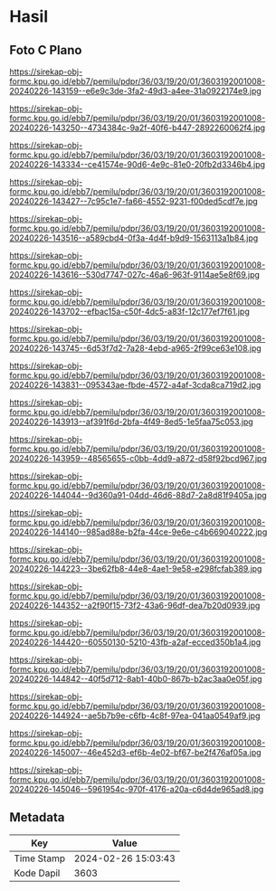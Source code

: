 # Hasil

## Foto C Plano

https://sirekap-obj-formc.kpu.go.id/ebb7/pemilu/pdpr/36/03/19/20/01/3603192001008-20240226-143159--e6e9c3de-3fa2-49d3-a4ee-31a0922174e9.jpg

https://sirekap-obj-formc.kpu.go.id/ebb7/pemilu/pdpr/36/03/19/20/01/3603192001008-20240226-143250--4734384c-9a2f-40f6-b447-2892260062f4.jpg

https://sirekap-obj-formc.kpu.go.id/ebb7/pemilu/pdpr/36/03/19/20/01/3603192001008-20240226-143334--ce41574e-90d6-4e9c-81e0-20fb2d3346b4.jpg

https://sirekap-obj-formc.kpu.go.id/ebb7/pemilu/pdpr/36/03/19/20/01/3603192001008-20240226-143427--7c95c1e7-fa66-4552-9231-f00ded5cdf7e.jpg

https://sirekap-obj-formc.kpu.go.id/ebb7/pemilu/pdpr/36/03/19/20/01/3603192001008-20240226-143516--a589cbd4-0f3a-4d4f-b9d9-1563113a1b84.jpg

https://sirekap-obj-formc.kpu.go.id/ebb7/pemilu/pdpr/36/03/19/20/01/3603192001008-20240226-143616--530d7747-027c-46a6-963f-9114ae5e8f69.jpg

https://sirekap-obj-formc.kpu.go.id/ebb7/pemilu/pdpr/36/03/19/20/01/3603192001008-20240226-143702--efbac15a-c50f-4dc5-a83f-12c177ef7f61.jpg

https://sirekap-obj-formc.kpu.go.id/ebb7/pemilu/pdpr/36/03/19/20/01/3603192001008-20240226-143745--6d53f7d2-7a28-4ebd-a965-2f99ce63e108.jpg

https://sirekap-obj-formc.kpu.go.id/ebb7/pemilu/pdpr/36/03/19/20/01/3603192001008-20240226-143831--095343ae-fbde-4572-a4af-3cda8ca719d2.jpg

https://sirekap-obj-formc.kpu.go.id/ebb7/pemilu/pdpr/36/03/19/20/01/3603192001008-20240226-143913--af391f6d-2bfa-4f49-8ed5-1e5faa75c053.jpg

https://sirekap-obj-formc.kpu.go.id/ebb7/pemilu/pdpr/36/03/19/20/01/3603192001008-20240226-143959--48565655-c0bb-4dd9-a872-d58f92bcd967.jpg

https://sirekap-obj-formc.kpu.go.id/ebb7/pemilu/pdpr/36/03/19/20/01/3603192001008-20240226-144044--9d360a91-04dd-46d6-88d7-2a8d81f9405a.jpg

https://sirekap-obj-formc.kpu.go.id/ebb7/pemilu/pdpr/36/03/19/20/01/3603192001008-20240226-144140--985ad88e-b2fa-44ce-9e6e-c4b669040222.jpg

https://sirekap-obj-formc.kpu.go.id/ebb7/pemilu/pdpr/36/03/19/20/01/3603192001008-20240226-144223--3be62fb8-44e8-4ae1-9e58-e298fcfab389.jpg

https://sirekap-obj-formc.kpu.go.id/ebb7/pemilu/pdpr/36/03/19/20/01/3603192001008-20240226-144352--a2f90f15-73f2-43a6-96df-dea7b20d0939.jpg

https://sirekap-obj-formc.kpu.go.id/ebb7/pemilu/pdpr/36/03/19/20/01/3603192001008-20240226-144420--60550130-5210-43fb-a2af-ecced350b1a4.jpg

https://sirekap-obj-formc.kpu.go.id/ebb7/pemilu/pdpr/36/03/19/20/01/3603192001008-20240226-144842--40f5d712-8ab1-40b0-867b-b2ac3aa0e05f.jpg

https://sirekap-obj-formc.kpu.go.id/ebb7/pemilu/pdpr/36/03/19/20/01/3603192001008-20240226-144924--ae5b7b9e-c6fb-4c8f-97ea-041aa0549af9.jpg

https://sirekap-obj-formc.kpu.go.id/ebb7/pemilu/pdpr/36/03/19/20/01/3603192001008-20240226-145007--46e452d3-ef6b-4e02-bf67-be2f476af05a.jpg

https://sirekap-obj-formc.kpu.go.id/ebb7/pemilu/pdpr/36/03/19/20/01/3603192001008-20240226-145046--5961954c-970f-4176-a20a-c6d4de965ad8.jpg


## Metadata

| Key        | Value               |
| ---------- | ------------------- |
| Time Stamp | 2024-02-26 15:03:43 |
| Kode Dapil | 3603                |



